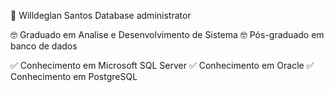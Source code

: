 👋 Willdeglan Santos
Database administrator 

🤓 Graduado em Analise e Desenvolvimento de Sistema
🤓 Pós-graduado em banco de dados

✅ Conhecimento em Microsoft SQL Server
✅ Conhecimento em Oracle
✅ Conhecimento em PostgreSQL
